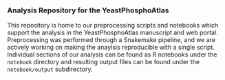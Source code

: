 ### Analysis Repository for the YeastPhosphoAtlas

This repository is home to our preprocessing scripts and notebooks which support the analysis in the YeastPhosphoAtlas
manuscript and web portal. Preprocessing was performed through a Snakemake pipeline, and we are actively working on
making the anaylsis reproducible with a single script. Individual sections of our analysis can be found as R notebooks
under the `notebook` directory and resulting output files can be found under the `notebook/output` subdirectory.
